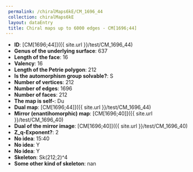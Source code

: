 ```yaml
--- 
 permalink: /chiralMaps6kE/CM_1696_44 
 collection: chiralMaps6kE
 layout: dataEntry
 title: Chiral maps up to 6000 edges - CM[1696;44]
---
```


- **ID**: [CM[1696;44]]({{ site.url }}/test/CM_1696_44)
- **Genus of the underlying surface**: 637
- **Length of the face**: 16
- **Valency**: 16
- **Length of the Petrie polygon**: 212
- **Is the automorphism group solvable?**: S
- **Number of vertices**: 212
- **Number of edges**: 1696
- **Number of faces**: 212
- **The map is self-**: Du
- **Dual map**: [CM[1696;44]]({{ site.url }}/test/CM_1696_44)
- **Mirror (enantihomorphic) map**: [CM[1696;40]]({{ site.url }}/test/CM_1696_40)
- **Dual of the mirror image**: [CM[1696;40]]({{ site.url }}/test/CM_1696_40)
- **Z_q-Exponent?**: 2
- **No idea**:  15:40
- **No idea**: Y
- **No idea**: Y
- **Skeleton**: Sk(212;2)^4
- **Some other kind of skeleton**: nan
